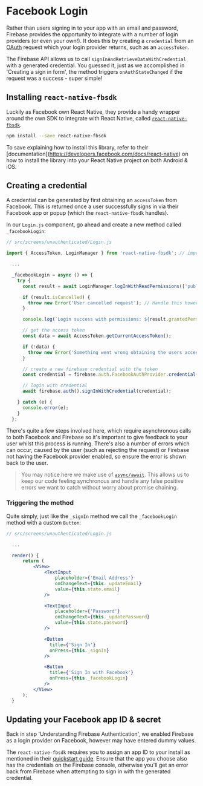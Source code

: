 # Facebook Login

Rather than users signing in to your app with an email and password, Firebase provides the opportunity to integrate with a number of login providers
(or even your own!). It does this by creating a `credential` from an [OAuth](https://oauth.net/) request which your login provider returns, such as an
`accessToken`.

The Firebase API allows us to call `signInAndRetrieveDataWithCredential` with a generated credential. You guessed it, just as we accomplished in
'Creating a sign in form', the method triggers `onAuthStateChanged` if the request was a success - super simple!

## Installing `react-native-fbsdk`

Luckily as Facebook own React Native, they provide a handy wrapper around the own SDK to integrate with React Native, called [`react-native-fbsdk`](https://github.com/facebook/react-native-fbsdk).

```bash
npm install --save react-native-fbsdk
```

To save explaining how to install this library, refer to their [documentation[(https://developers.facebook.com/docs/react-native) on how to
install the library into your React Native project on both Android & iOS.

## Creating a credential

A credential can be generated by first obtaining an `accessToken` from Facebook. This is returned once a user successfully signs in via their
Facebook app or popup (which the `react-native-fbsdk` handles).

In our `Login.js` component, go ahead and create a new method called `_facebookLogin`:

```js
// src/screens/unauthenticated/Login.js

import { AccessToken, LoginManager } from 'react-native-fbsdk'; // import AccessToken and LoginManager

  ...

  _facebookLogin = async () => {
    try {
      const result = await LoginManager.logInWithReadPermissions(['public_profile', 'email']);

      if (result.isCancelled) {
        throw new Error('User cancelled request'); // Handle this however fits the flow of your app
      }

      console.log(`Login success with permissions: ${result.grantedPermissions.toString()}`);

      // get the access token
      const data = await AccessToken.getCurrentAccessToken();

      if (!data) {
        throw new Error('Something went wrong obtaining the users access token'); // Handle this however fits the flow of your app
      }

      // create a new firebase credential with the token
      const credential = firebase.auth.FacebookAuthProvider.credential(data.accessToken);

      // login with credential
      await firebase.auth().signInWithCredential(credential);

    } catch (e) {
      console.error(e);
    }
  };

```

There's quite a few steps involved here, which require asynchronous calls to both Facebook and Firebase so it's important to give feedback to your
user whilst this process is running. There's also a number of errors which can occur, caused by the user (such as rejecting the request) or
Firebase not having the Facebook provider enabled, so ensure the error is shown back to the user.

> You may notice here we make use of [`async/await`](https://ponyfoo.com/articles/understanding-javascript-async-await). This allows us to keep our code
feeling synchronous and handle any false positive errors we want to catch without worry about promise chaining.

### Triggering the method

Quite simply, just like the `_signIn` method we call the `_facebookLogin` method with a custom `Button`:

```jsx
// src/screens/unauthenticated/Login.js

  ...

  render() {
      return (
          <View>
              <TextInput
                  placeholder={'Email Address'}
                  onChangeText={this._updateEmail}
                  value={this.state.email}
              />

              <TextInput
                  placeholder={'Password'}
                  onChangeText={this._updatePassword}
                  value={this.state.password}
              />

              <Button
                title={'Sign In'}
                onPress={this._signIn}
              />

              <Button
                title={'Sign In with Facebook'}
                onPress={this._facebookLogin}
              />
          </View>
      );
  }

```

## Updating your Facebook app ID & secret

Back in step 'Understanding Firebase Authentication', we enabled Firebase as a login provider on Facebook, however may have entered dummy values.

The `react-native-fbsdk` requires you to assign an app ID to your install as mentioned in their [quickstart guide](https://developers.facebook.com/quickstarts/?platform=android).
Ensure that the app you choose also has the credentials on the Firebase console, otherwise you'll get an error back from Firebase when attempting to
sign in with the generated credential.
